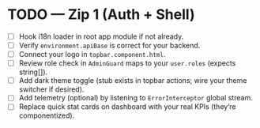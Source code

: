 # TODO — Zip 1 (Auth + Shell)

- [ ] Hook i18n loader in root app module if not already.
- [ ] Verify `environment.apiBase` is correct for your backend.
- [ ] Connect your logo in `topbar.component.html`.
- [ ] Review role check in `AdminGuard` maps to your `user.roles` (expects string[]).
- [ ] Add dark theme toggle (stub exists in topbar actions; wire your theme switcher if desired).
- [ ] Add telemetry (optional) by listening to `ErrorInterceptor` global stream.
- [ ] Replace quick stat cards on dashboard with your real KPIs (they’re componentized).
